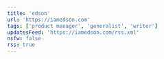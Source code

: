 ```yaml
---
title: 'edson'
url: 'https://iamedson.com'
tags: ['product manager', 'generalist', 'writer']
updatesFeed: 'https://iamedson.com/rss.xml'
nsfw: false
rss: true
---
```

